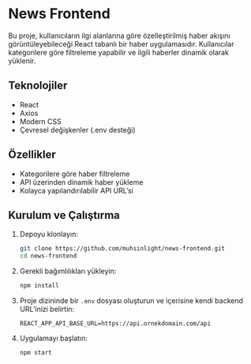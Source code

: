 
# News Frontend

Bu proje, kullanıcıların ilgi alanlarına göre özelleştirilmiş haber akışını görüntüleyebileceği React tabanlı bir haber uygulamasıdır. Kullanıcılar kategorilere göre filtreleme yapabilir ve ilgili haberler dinamik olarak yüklenir.

## Teknolojiler

- React
- Axios
- Modern CSS
- Çevresel değişkenler (.env desteği)

## Özellikler

- Kategorilere göre haber filtreleme
- API üzerinden dinamik haber yükleme
- Kolayca yapılandırılabilir API URL’si

## Kurulum ve Çalıştırma

1. Depoyu klonlayın:

   ```bash
   git clone https://github.com/muhsinlight/news-frontend.git
   cd news-frontend
   ```

2. Gerekli bağımlılıkları yükleyin:

   ```bash
   npm install
   ```

3. Proje dizininde bir `.env` dosyası oluşturun ve içerisine kendi backend URL’inizi belirtin:

   ```env
   REACT_APP_API_BASE_URL=https://api.ornekdomain.com/api
   ```

4. Uygulamayı başlatın:

   ```bash
   npm start
   ```
